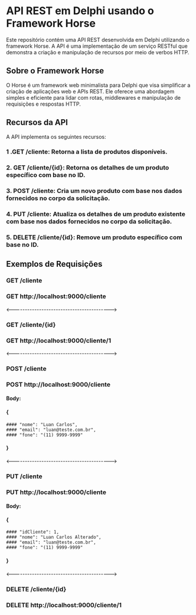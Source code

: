 # API REST em Delphi usando o Framework Horse
Este repositório contém uma API REST desenvolvida em Delphi utilizando o framework Horse. 
A API é uma implementação de um serviço RESTful que demonstra a criação e manipulação de recursos por meio de verbos HTTP.

## Sobre o Framework Horse
O Horse é um framework web minimalista para Delphi que visa simplificar a criação de aplicações web e APIs REST. 
Ele oferece uma abordagem simples e eficiente para lidar com rotas, middlewares e manipulação de requisições e respostas HTTP.

## Recursos da API
A API implementa os seguintes recursos:

### 1 .GET /cliente: Retorna a lista de produtos disponíveis.
### 2. GET /cliente/{id}: Retorna os detalhes de um produto específico com base no ID.
### 3. POST /cliente: Cria um novo produto com base nos dados fornecidos no corpo da solicitação.
### 4. PUT /cliente: Atualiza os detalhes de um produto existente com base nos dados fornecidos no corpo da solicitação.
### 5. DELETE /cliente/{id}: Remove um produto específico com base no ID.

## Exemplos de Requisições

### GET /cliente
### GET http://localhost:9000/cliente
<----------------------------------------->
### GET /cliente/{id}
### GET http://localhost:9000/cliente/1
<----------------------------------------->
### POST /cliente
### POST http://localhost:9000/cliente

#### Body:
 #### {
    #### "nome": "Luan Carlos",
    #### "email": "luan@teste.com.br",
    #### "fone": "(11) 9999-9999"
  #### }
<----------------------------------------->  
### PUT /cliente
### PUT http://localhost:9000/cliente

#### Body:
#### {
    #### "idCliente": 1,
    #### "nome": "Luan Carlos Alterado",
    #### "email": "luan@teste.com.br",
    #### "fone": "(11) 9999-9999"
#### }
<----------------------------------------->
### DELETE /cliente/{id}
### DELETE http://localhost:9000/cliente/1
